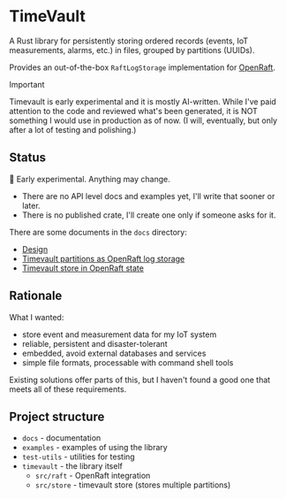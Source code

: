 # TimeVault

A Rust library for persistently storing ordered records (events, IoT measurements, alarms, etc.) in
files, grouped by partitions (UUIDs).

Provides an out-of-the-box `RaftLogStorage` implementation for [OpenRaft](https://github.com/databendlabs/openraft).

> [!IMPORTANT]
> 
> Timevault is early experimental and it is mostly AI-written. 
> While I've paid attention to the code and reviewed what's been generated,
> it is NOT something I would use in production as of now. (I will, eventually,
> but only after a lot of testing and polishing.)
> 

## Status

🚧 Early experimental. Anything may change.

- There are no API level docs and examples yet, I'll write that sooner or later.
- There is no published crate, I'll create one only if someone asks for it.

There are some documents in the `docs` directory:

- [Design](./doc/design.md)
- [Timevault partitions as OpenRaft log storage](./doc/openraft_log_storage.md)
- [Timevault store in OpenRaft state](./doc/openraft_state.md)

## Rationale

What I wanted:

- store event and measurement data for my IoT system
- reliable, persistent and disaster-tolerant
- embedded, avoid external databases and services
- simple file formats, processable with command shell tools

Existing solutions offer parts of this, but I haven't found a good one that
meets all of these requirements.

## Project structure

- `docs` - documentation
- `examples` - examples of using the library
- `test-utils` - utilities for testing
- `timevault` - the library itself
  - `src/raft` - OpenRaft integration
  - `src/store` - timevault store (stores multiple partitions)
